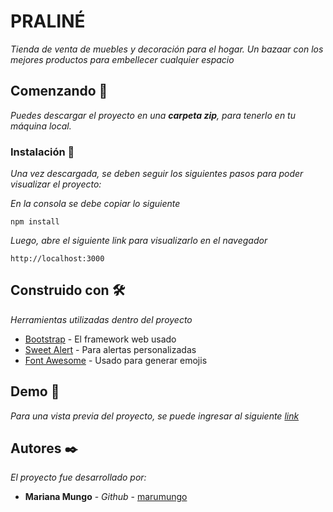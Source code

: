 # PRALINÉ

_Tienda de venta de muebles y decoración para el hogar. Un bazaar con los mejores productos para embellecer cualquier espacio_

## Comenzando 🚀

_Puedes descargar el proyecto en una **carpeta zip**, para tenerlo en tu máquina local._

### Instalación 🔧

_Una vez descargada, se deben seguir los siguientes pasos para poder visualizar el proyecto:_

_En la consola se debe copiar lo siguiente_

```
npm install
```

_Luego, abre el siguiente link para visualizarlo en el navegador_

```
http://localhost:3000 
```
## Construido con 🛠️

_Herramientas utilizadas dentro del proyecto_

* [Bootstrap](https://react-bootstrap.github.io/) - El framework web usado
* [Sweet Alert](https://sweetalert2.github.io/recipe-gallery/sweetalert2-react.html) - Para alertas personalizadas
* [Font Awesome](https://fontawesome.com/v5/docs/web/use-with/react) - Usado para generar emojis

## Demo 📌

_Para una vista previa del proyecto, se puede ingresar al siguiente [link](https://pralinebazaar.netlify.app/)_

## Autores ✒️

_El proyecto fue desarrollado por:_

* **Mariana Mungo** - *Github* - [marumungo](https://github.com/marumungo)
